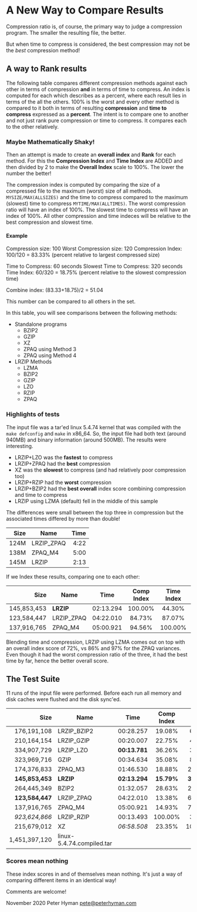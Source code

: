 # A New Way to Compare Results

Compression ratio is, of course, the primary way to judge a compression program. The smaller the resulting file, the better.

But when time to compress is considered, the best compression may not be the *best* compression method!

## A way to Rank results

The following table compares different compression methods against each other in terms of compression **and** in terms of time to compress. An index is computed for each which describes as a percent, where each result lies in terms of the all the others. 100% is the worst and every other method is compared to it both in terms of resulting **compression** and **time to compress** expressed as a **percent**. The intent is to compare one to another and not just rank pure compression or time to compress. It compares each to the other relatively.

### Maybe Mathematically Shaky!

Then an attempt is made to create an **overall index** and **Rank** for each method. For this the **Compression Index** and **Time Index** are ADDED and then divided by 2 to make the **Overall Index** scale to 100%. The lower the number the better! 

The compression index is computed by comparing the size of a compressed file to the maximum (worst) size of all methods. `MYSIZE/MAX(ALLSIZES)` and the time to compress compared to the maximum (slowest) time to compress `MYTIME/MAX(ALLTIMES)`. The worst compression ratio will have an index of 100%. The slowest time to compress will have an index of 100%. All other compression and time indeces will be relative to the best compression and slowest time.

#### Example

Compression size: 100
Worst Compression size: 120
Compression Index: 100/120 = 83.33% (percent relative to largest compressed size)

Time to Compress: 60 seconds
Slowest Time to Compress: 320 seconds
Time Index: 60/320 = 18.75% (percent relative to the slowest compression time)

Combine index: (83.33+18.75)/2 = 51.04

This number can be compared to all others in the set.

In this table, you will see comparisons between the following methods:
* Standalone programs  
  * BZIP2  
  * GZIP  
  * XZ  
  * ZPAQ using Method 3  
  * ZPAQ using Method 4  
* LRZIP Methods  
  * LZMA  
  * BZIP2  
  * GZIP  
  * LZO  
  * RZIP  
  * ZPAQ  

### Highlights of tests

The input file was a tar'ed linux 5.4.74 kernel that was compiled with the `make defconfig` and `make` in x86_64. So, the input file had both text (around 940MB) and binary information (around 500MB). The results were interesting.

* LRZIP+LZO was the **fastest** to compress
* LRZIP+ZPAQ had the **best** compression
* XZ was the **slowest** to compress (and had relatively poor compression too)
* LRZIP+RZIP had the **worst** compression
* LRZIP+BZIP2 had the **best overall** index score combining compression and time to compress
* LRZIP using LZMA (default) fell in the middle of this sample

The differences were small between the top three in compression but the associated times differed by more than double!

Size|Name|Time|
--: | --- | ---: |
124M | LRZIP_ZPAQ | 4:22
138M | ZPAQ_M4 | 5:00
145M | LRZIP | 2:13

If we Index these results, comparing one to each other:

Size | Name | Time | Comp Index | Time Index | Overall Index | Rank
--: | -- | -- | :--: | :--: | :--: | :--:
145,853,453 | **LRZIP** | 02:13.294 | 100.00% | 44.30% | **72.15%** | 1
123,584,447 | LRZIP_ZPAQ | 04:22.010 | 84.73% | 87.07% |85.90% | 2
137,916,765 | ZPAQ_M4 | 05:00.921 | 94.56% | 100.00% |97.28% | 3

Blending time and compression, LRZIP using LZMA comes out on top with an overall index score of 72%, vs 86% and 97% for the ZPAQ variances. Even though it had the worst compression ratio of the three, it had the best time by far, hence the better overall score.

## The Test Suite

11 runs of the input file were performed. Before each run all memory and disk caches were flushed and the disk sync'ed.

Size | Name | Time | Comp Index | Time Index | Overall Index | Rank
--: | -- | -- | :--: | :--: | :--: | :--:
176,191,108 | LRZIP_BZIP2 | 00:28.257 | 19.08% | 6.75% | 12.91% | 1
210,164,154 | LRZIP_GZIP | 00:20.007 | 22.75% | 4.78% | 13.77% | 2
334,907,729 | LRZIP_LZO | **00:13.781** | 36.26% | 3.29% | 19.78% | 3
323,969,716 | GZIP | 00:34.634 | 35.08% | 8.28% | 21.68% | 4
174,376,833 | ZPAQ_M3 | 01:46.530 | 18.88% | 25.45% | 22.17% | 5
**145,853,453** | **LRZIP** | **02:13.294** | **15.79%** | **31.85%** | **23.82%** | **6**
264,445,349 | BZIP2 | 01:32.057 | 28.63% | 22.00% | 25.31% | 7
**123,584,447** | LRZIP_ZPAQ | 04:22.010 | 13.38% | 62.61% | 37.99% | 8
137,916,765 | ZPAQ_M4 | 05:00.921 | 14.93% | 71.90% | 43.42% | 9
*923,624,866* | LRZIP_RZIP | 00:13.493 | 100.00% | 3.22% | 51.61% | 10
215,679,012 | XZ | *06:58.508* | 23.35% | 100.00% | 61.68% | 11
1,451,397,120 | linux-5.4.74.compiled.tar |   |   |   |   |  

### Scores mean nothing

These index scores in and of themselves mean nothing. It's just a way of comparing different items in an identical way!

Comments are welcome!

November 2020
Peter Hyman
pete@peterhyman.com

